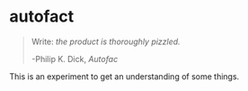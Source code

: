 # autofact
> Write: _the product is thoroughly pizzled._
>
>   -Philip K. Dick,  _Autofac_

This is an experiment to get an understanding of some things.
